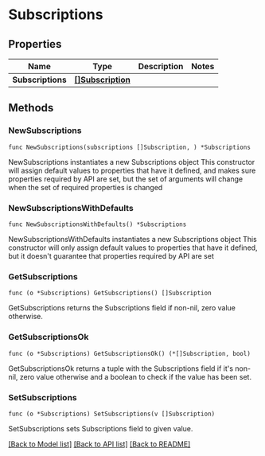 # Subscriptions

## Properties

Name | Type | Description | Notes
------------ | ------------- | ------------- | -------------
**Subscriptions** | [**[]Subscription**](Subscription.md) |  | 

## Methods

### NewSubscriptions

`func NewSubscriptions(subscriptions []Subscription, ) *Subscriptions`

NewSubscriptions instantiates a new Subscriptions object
This constructor will assign default values to properties that have it defined,
and makes sure properties required by API are set, but the set of arguments
will change when the set of required properties is changed

### NewSubscriptionsWithDefaults

`func NewSubscriptionsWithDefaults() *Subscriptions`

NewSubscriptionsWithDefaults instantiates a new Subscriptions object
This constructor will only assign default values to properties that have it defined,
but it doesn't guarantee that properties required by API are set

### GetSubscriptions

`func (o *Subscriptions) GetSubscriptions() []Subscription`

GetSubscriptions returns the Subscriptions field if non-nil, zero value otherwise.

### GetSubscriptionsOk

`func (o *Subscriptions) GetSubscriptionsOk() (*[]Subscription, bool)`

GetSubscriptionsOk returns a tuple with the Subscriptions field if it's non-nil, zero value otherwise
and a boolean to check if the value has been set.

### SetSubscriptions

`func (o *Subscriptions) SetSubscriptions(v []Subscription)`

SetSubscriptions sets Subscriptions field to given value.



[[Back to Model list]](../README.md#documentation-for-models) [[Back to API list]](../README.md#documentation-for-api-endpoints) [[Back to README]](../README.md)



